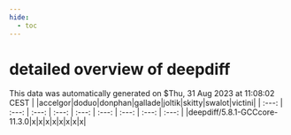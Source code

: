 ```yaml
---
hide:
  - toc
---
```


detailed overview of deepdiff
=============================


This data was automatically generated on $Thu, 31 Aug 2023 at 11:08:02 CEST
| |accelgor|doduo|donphan|gallade|joltik|skitty|swalot|victini|
| :---: | :---: | :---: | :---: | :---: | :---: | :---: | :---: | :---: |
|deepdiff/5.8.1-GCCcore-11.3.0|x|x|x|x|x|x|x|x|
